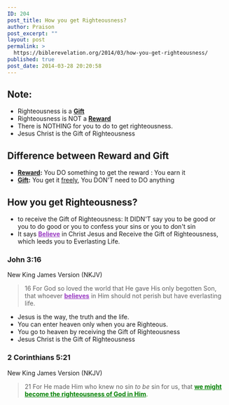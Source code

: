 ```yaml
---
ID: 204
post_title: How you get Righteousness?
author: Praison
post_excerpt: ""
layout: post
permalink: >
  https://biblerevelation.org/2014/03/how-you-get-righteousness/
published: true
post_date: 2014-03-28 20:20:58
---
```

<h2>Note:</h2>
<ul>
	<li>Righteousness is a <span style="text-decoration: underline;"><strong>Gift</strong></span></li>
	<li>Righteousness is NOT a <span style="text-decoration: underline;"><strong>Reward</strong></span></li>
	<li>There is NOTHING for you to do to get righteousness.</li>
	<li>Jesus Christ is the Gift of Righteousness</li>
</ul>
<h2>Difference between Reward and Gift</h2>
<ul>
	<li><strong><span style="text-decoration: underline;">Reward</span>:</strong> You DO something to get the reward : You earn it</li>
	<li><strong><span style="text-decoration: underline;">Gift</span>:</strong> You get it <span style="text-decoration: underline;">freely</span>, You DON'T need to DO anything</li>
</ul>
<h2>How you get Righteousness?</h2>
<ul>
	<li>to receive the Gift of Righteousness: It DIDN'T say you to be good or you to do good or you to confess your sins or you to don't sin</li>
	<li>It says <span style="text-decoration: underline; color: #9a3bc3;"><strong>Believe</strong></span> in Christ Jesus and Receive the Gift of Righteousness, which leeds you to Everlasting Life.</li>
</ul>
<div>
<h3>John 3:16</h3>
New King James Version (NKJV)

</div>
<div>
<blockquote>16 For God so loved the world that He gave His only begotten Son, that whoever <span style="text-decoration: underline; color: #9a3bc3;"><strong>believes</strong></span> in Him should not perish but have everlasting life.</blockquote>
</div>
<ul>
	<li>Jesus is the way, the truth and the life.</li>
	<li>You can enter heaven only when you are Righteous.</li>
	<li>You go to heaven by receiving the Gift of Righteousness</li>
	<li>Jesus Christ is the Gift of Righteousness</li>
</ul>
<div>
<h3>2 Corinthians 5:21</h3>
New King James Version (NKJV)

</div>
<div>
<blockquote>21 For He made Him who knew no sin <i>to be</i> sin for us, that <span style="color: #008000;"><span style="text-decoration: underline;"><strong>we might become the righteousness of God</strong><strong> in Him</strong></span>.</span></blockquote>
</div>